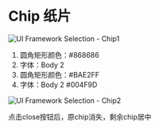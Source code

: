 # Chip 纸片

![UI Framework Selection - Chip1](../../imgs/ns_ui_framework/selection/Chip1.png)

1. 圆角矩形颜色：#868686
2. 字体：Body 2
3. 圆角矩形颜色：#BAE2FF
4. 字体：Body 2 #004F9D

![UI Framework Selection - Chip2](../../imgs/ns_ui_framework/selection/Chip2.png)

点击close按钮后，原chip消失，剩余chip居中

